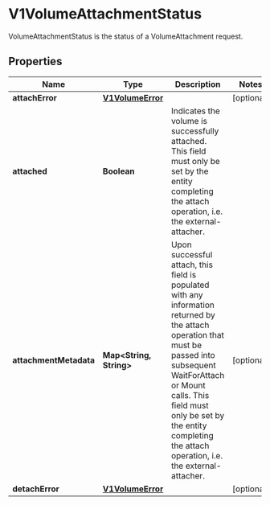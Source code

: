 

# V1VolumeAttachmentStatus

VolumeAttachmentStatus is the status of a VolumeAttachment request.
## Properties

Name | Type | Description | Notes
------------ | ------------- | ------------- | -------------
**attachError** | [**V1VolumeError**](V1VolumeError.md) |  |  [optional]
**attached** | **Boolean** | Indicates the volume is successfully attached. This field must only be set by the entity completing the attach operation, i.e. the external-attacher. | 
**attachmentMetadata** | **Map&lt;String, String&gt;** | Upon successful attach, this field is populated with any information returned by the attach operation that must be passed into subsequent WaitForAttach or Mount calls. This field must only be set by the entity completing the attach operation, i.e. the external-attacher. |  [optional]
**detachError** | [**V1VolumeError**](V1VolumeError.md) |  |  [optional]



